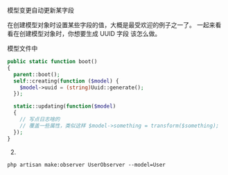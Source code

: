 模型变更自动更新某字段

在创建模型对象时设置某些字段的值，大概是最受欢迎的例子之一了。 一起来看看在创建模型对象时，你想要生成 UUID 字段 该怎么做。

模型文件中
```php
public static function boot()
{
  parent::boot();
  self::creating(function ($model) {
    $model->uuid = (string)Uuid::generate();
  });

  static::updating(function($model)
  {
    // 写点日志啥的
    // 覆盖一些属性，类似这样 $model->something = transform($something);
  });
}

```

2. 
`php artisan make:observer UserObserver --model=User`

